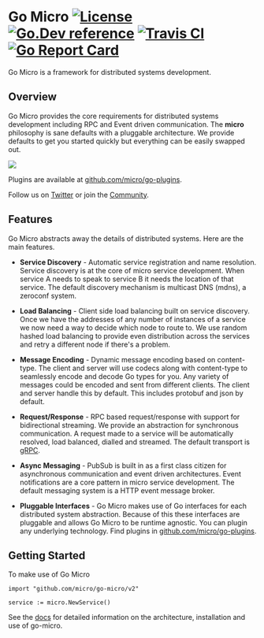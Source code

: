 # Go Micro [![License](https://img.shields.io/:license-apache-blue.svg)](https://opensource.org/licenses/Apache-2.0) [![Go.Dev reference](https://img.shields.io/badge/go.dev-reference-007d9c?logo=go&logoColor=white&style=flat-square)](https://pkg.go.dev/github.com/micro/go-micro?tab=doc) [![Travis CI](https://api.travis-ci.org/micro/go-micro.svg?branch=master)](https://travis-ci.org/micro/go-micro) [![Go Report Card](https://goreportcard.com/badge/micro/go-micro)](https://goreportcard.com/report/github.com/micro/go-micro)

Go Micro is a framework for distributed systems development.

## Overview

Go Micro provides the core requirements for distributed systems development including RPC and Event driven communication. 
The **micro** philosophy is sane defaults with a pluggable architecture. We provide defaults to get you started quickly 
but everything can be easily swapped out. 

<img src="https://micro.mu/docs/images/go-micro.svg" />

Plugins are available at [github.com/micro/go-plugins](https://github.com/micro/go-plugins).

Follow us on [Twitter](https://twitter.com/microhq) or join the [Community](https://micro.mu/slack).

## Features

Go Micro abstracts away the details of distributed systems. Here are the main features.

- **Service Discovery** - Automatic service registration and name resolution. Service discovery is at the core of micro service 
development. When service A needs to speak to service B it needs the location of that service. The default discovery mechanism is 
multicast DNS (mdns), a zeroconf system.

- **Load Balancing** - Client side load balancing built on service discovery. Once we have the addresses of any number of instances 
of a service we now need a way to decide which node to route to. We use random hashed load balancing to provide even distribution 
across the services and retry a different node if there's a problem. 

- **Message Encoding** - Dynamic message encoding based on content-type. The client and server will use codecs along with content-type 
to seamlessly encode and decode Go types for you. Any variety of messages could be encoded and sent from different clients. The client 
and server handle this by default. This includes protobuf and json by default.

- **Request/Response** - RPC based request/response with support for bidirectional streaming. We provide an abstraction for synchronous 
communication. A request made to a service will be automatically resolved, load balanced, dialled and streamed. The default 
transport is [gRPC](https://grpc.io/).

- **Async Messaging** - PubSub is built in as a first class citizen for asynchronous communication and event driven architectures. 
Event notifications are a core pattern in micro service development. The default messaging system is a HTTP event message broker.

- **Pluggable Interfaces** - Go Micro makes use of Go interfaces for each distributed system abstraction. Because of this these interfaces 
are pluggable and allows Go Micro to be runtime agnostic. You can plugin any underlying technology. Find plugins in 
[github.com/micro/go-plugins](https://github.com/micro/go-plugins).

## Getting Started

To make use of Go Micro

```
import "github.com/micro/go-micro/v2"

service := micro.NewService()
```

See the [docs](https://micro.mu/docs/framework.html) for detailed information on the architecture, installation and use of go-micro.
